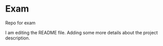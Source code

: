 # Exam
Repo for exam

I am editing the README file. Adding some more details about the project description.
